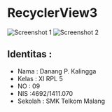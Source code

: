 # RecyclerView3
![Screenshot 1](http://i1067.photobucket.com/albums/u422/danangpk/Screenshot_2017-01-15-18-00-47_zpsd2koiizj.png)
![Screenshot 2](http://i1067.photobucket.com/albums/u422/danangpk/Screenshot_2017-01-15-18-00-54_zpsetktgmvw.png)
## Identitas :
  * Nama : Danang P. Kalingga
  * Kelas : XI RPL 5
  * NO : 09
  * NIS :4692/1411.070
  * Sekolah : SMK Telkom Malang
